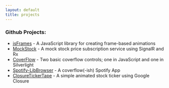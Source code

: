 ```yaml
---
layout: default
title: projects
---
```

### Github Projects:
* [jsFrames](http://ianreah.github.com/jsFrames/) - A JavaScript library for creating frame-based animations
* [MockStock](http://mockstock.apphb.com/) - A mock stock price subscription service using SignalR and Rx
* [CoverFlow](http://ianreah.github.com/CoverFlow/) - Two basic coverflow controls; one in JavaScript and one in Silverlight
* [Spotify-LibBrowser](http://ianreah.github.com/Spotify-LibBrowser/) - A coverflow(-ish) Spotify App
* [ClosureTickerTape](http://ianreah.github.com/ClosureTickerTape/) - A simple animated stock ticker using Google Closure

